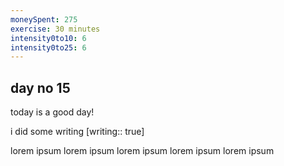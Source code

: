 ```yaml
---
moneySpent: 275
exercise: 30 minutes
intensity0to10: 6
intensity0to25: 6
---
```

## day no 15
today is a good day!
 

i did some writing [writing:: true]

lorem ipsum lorem ipsum lorem ipsum lorem ipsum lorem ipsum
